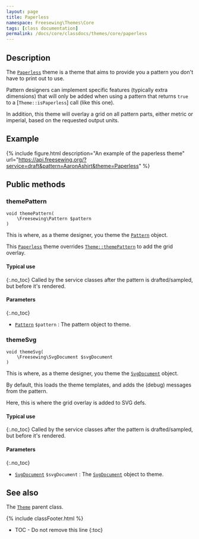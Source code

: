 ```yaml
---
layout: page
title: Paperless
namespace: Freesewing\Themes\Core
tags: [class documentation]
permalink: /docs/core/classdocs/themes/core/paperless
---
```

## Description 

The [`Paperless`](paperless) theme is a theme that aims to
provide you a pattern you don't have to print out to use.

Pattern designers can implement specific features 
(typically extra dimensions) that will only be 
added when using a pattern that returns `true` to a 
[`Theme::isPaperless`] call (like this one).

In addition, this theme will overlay a grid on all pattern parts,
either metric or imperial, based on the requested output units.

## Example 

{% include figure.html 
    description="An example of the paperless theme"
    url="https://api.freesewing.org/?service=draft&pattern=AaronAshirt&theme=Paperless"
%}

## Public methods

### themePattern

```php?start_inline=1
void themePattern(
    \Freesewing\Pattern $pattern
)
```

This is where, as a theme designer, you theme the [`Pattern`](/class/patterns/core/pattern) object.

This [`Paperless`](paperless) theme overrides [`Theme::themePattern`](theme#themepattern) to
add the grid overlay.

#### Typical use
{:.no_toc}
Called by the service classes after the pattern is drafted/sampled, but before it's rendered.

#### Parameters
{:.no_toc}

- [`Pattern`](/class/patterns/core/pattern) `$pattern` : The pattern object to theme.

### themeSvg

```php?start_inline=1
void themeSvg(
    \Freesewing\SvgDocument $svgDocument
)
```

This is where, as a theme designer, you theme the [`SvgDocument`](/class/patterns/core/pattern) object.

By default, this loads the theme templates, and adds the (debug) messages from the pattern.

Here, this is where the grid overlay is added to SVG defs.

#### Typical use
{:.no_toc}
Called by the service classes after the pattern is drafted/sampled, but before it's rendered.

#### Parameters
{:.no_toc}

- [`SvgDocument`](/class/svgdocument) `$svgDocument` : The [`SvgDocument`](/class/svgdocument) object to theme.

## See also

The [`Theme`](theme) parent class.

{% include classFooter.html %}
* TOC - Do not remove this line
{:toc}
